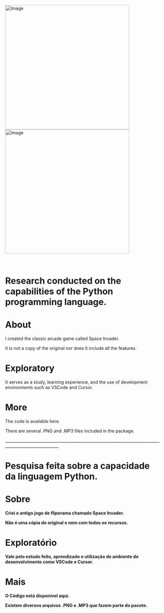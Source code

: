 <img width="400" alt="Image" src="https://github.com/user-attachments/assets/7423d231-156d-4b26-acf9-ff75bb65d637" /><img width="400" alt="Image" src="https://github.com/user-attachments/assets/47b5ea32-c74c-4503-ae8d-6a1e9c325e47" />

<br>

# Research conducted on the capabilities of the **Python** programming language.

# About
<p>I created the classic arcade game called Space Invader.</p>
 <p>It is not a copy of the original nor does it include all the features.</p>

# Exploratory
<p>It serves as a study, learning experience, and the use of development environments such as VSCode and Cursor.</p>

# More
<p>The code is available here.</p> <p>There are several .PNG and .MP3 files included in the package.</p>

_________________________________________________________________________________________________________<br>
# Pesquisa feita sobre a capacidade da linguagem <b>Python. 
# Sobre
<p>Criei o antigo jogo de fliperama chamado Space Invader. </p>
<p>Não é uma cópia do original e nem com todos os recursos. </p>

# Exploratório
<p>Vale pelo estudo feito, aprendizado e utilização de ambiente de desenvolvimento como VSCode e Cursor.</p>

# Mais
<p>O Código está disponível aqui.</p>
<p>Existem diversos arquivos .PNG e .MP3 que fazem parte do pacote.</p>
<br>


